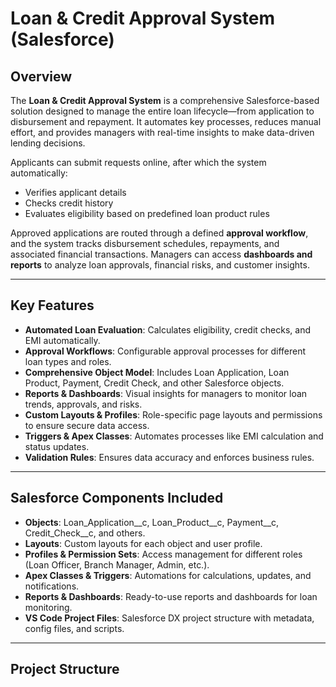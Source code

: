 # Loan & Credit Approval System (Salesforce)

## Overview

The **Loan & Credit Approval System** is a comprehensive Salesforce-based solution designed to manage the entire loan lifecycle—from application to disbursement and repayment. It automates key processes, reduces manual effort, and provides managers with real-time insights to make data-driven lending decisions.

Applicants can submit requests online, after which the system automatically:
- Verifies applicant details
- Checks credit history
- Evaluates eligibility based on predefined loan product rules

Approved applications are routed through a defined **approval workflow**, and the system tracks disbursement schedules, repayments, and associated financial transactions. Managers can access **dashboards and reports** to analyze loan approvals, financial risks, and customer insights.

---

## Key Features

- **Automated Loan Evaluation**: Calculates eligibility, credit checks, and EMI automatically.
- **Approval Workflows**: Configurable approval processes for different loan types and roles.
- **Comprehensive Object Model**: Includes Loan Application, Loan Product, Payment, Credit Check, and other Salesforce objects.
- **Reports & Dashboards**: Visual insights for managers to monitor loan trends, approvals, and risks.
- **Custom Layouts & Profiles**: Role-specific page layouts and permissions to ensure secure data access.
- **Triggers & Apex Classes**: Automates processes like EMI calculation and status updates.
- **Validation Rules**: Ensures data accuracy and enforces business rules.

---

## Salesforce Components Included

- **Objects**: Loan_Application__c, Loan_Product__c, Payment__c, Credit_Check__c, and others.
- **Layouts**: Custom layouts for each object and user profile.
- **Profiles & Permission Sets**: Access management for different roles (Loan Officer, Branch Manager, Admin, etc.).
- **Apex Classes & Triggers**: Automations for calculations, updates, and notifications.
- **Reports & Dashboards**: Ready-to-use reports and dashboards for loan monitoring.
- **VS Code Project Files**: Salesforce DX project structure with metadata, config files, and scripts.

---

## Project Structure

